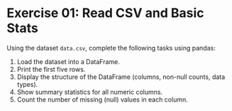 # Exercise 01: Read CSV and Basic Stats

Using the dataset `data.csv`, complete the following tasks using pandas:

1. Load the dataset into a DataFrame.
2. Print the first five rows.
3. Display the structure of the DataFrame (columns, non-null counts, data types).
4. Show summary statistics for all numeric columns.
5. Count the number of missing (null) values in each column.
